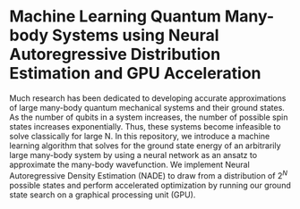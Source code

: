 # Machine Learning Quantum Many-body Systems using Neural Autoregressive Distribution Estimation and GPU Acceleration

Much research has been dedicated to developing accurate approximations of large many-body quantum mechanical systems and their ground states. As the number of qubits in a system increases, the number of possible spin states increases exponentially. Thus, these systems become infeasible to solve classically for large N. In this repository, we introduce a machine learning algorithm that solves for the ground state energy of an arbitrarily large many-body system by using a neural network as an ansatz to approximate the many-body wavefunction. We implement Neural Autoregressive Density Estimation (NADE) to draw from a distribution of $2^N$ possible states and perform accelerated optimization by running our ground state search on a graphical processing unit (GPU). 
